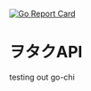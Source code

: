 [![Go Report Card](https://goreportcard.com/badge/github.com/stianfro/chi-no-wadachi)](https://goreportcard.com/report/github.com/stianfro/chi-no-wadachi)

# ヲタクAPI

testing out go-chi
